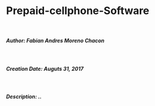 # Prepaid-cellphone-Software
<br>
<H5>Author: Fabian Andres Moreno Chacon</H5>
<br>
<H5>Creation Date: Auguts 31, 2017</H5>
<br>
<H5>Description: ..</H5>
